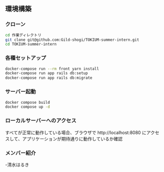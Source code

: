 ## 環境構築

### クローン
```bash
cd 作業ディレクトリ
git clone git@github.com:Gild-shogi/TOKIUM-summer-intern.git
cd TOKIUM-summer-intern
```

### 各種セットアップ
```bash
docker-compose run --rm front yarn install
docker-compose run app rails db:setup
docker-compose run app rails db:migrate
```

### サーバー起動
```bash
docker compose build
docker compose up -d
```

### ローカルサーバーへのアクセス
すべてが正常に動作している場合、ブラウザで http://localhost:8080 にアクセスして、アプリケーションが期待通りに動作しているか確認

### メンバー紹介
-清水はるき